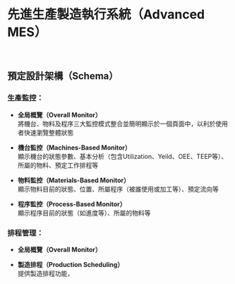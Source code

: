 # 先進生產製造執行系統（Advanced MES）
</br>

## 預定設計架構（Schema）


### 生產監控：
* **全局概覽（Overall Monitor）**  
  將機台、物料及程序三大監控模式整合並簡明顯示於一個頁面中，以利於使用者快速瀏覽整體狀態
  
* **機台監控（Machines-Based Monitor）**  
  顯示機台的狀態參數、基本分析（包含Utilization、Yeild、OEE、TEEP等）、所屬的物料、預定工作排程等
  
* **物料監控（Materials-Based Monitor）**   
  顯示物料目前的狀態、位置、所屬程序（被誰使用或加工等）、預定流向等
  
* **程序監控（Process-Based Monitor）**   
  顯示程序目前的狀態（如進度等）、所屬的物料等
  
### 排程管理：
* **全局概覽（Overall Monitor）** 

* **製造排程（Production Scheduling）**   
  提供製造排程功能，

